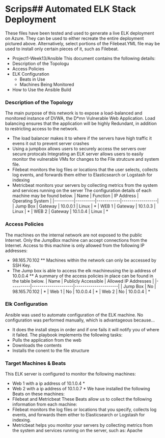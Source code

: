 # Scrips## Automated ELK Stack Deployment

These files have been tested and used to generate a live ELK deployment on Azure. They can be used to either recreate the entire deployment pictured above. Alternatively, select portions of the Filebeat.YML file may be used to install only certain pieces of it, such as Filebeat.
  - Project1-Week13/Ansible
This document contains the following details:
- Description of the Topologu
- Access Policies
- ELK Configuration
  - Beats in Use
  - Machines Being Monitored
- How to Use the Ansible Build
### Description of the Topology
The main purpose of this network is to expose a load-balanced and monitored instance of DVWA, the D*mn Vulnerable Web Application.
Load balancing ensures that the application will be highly Redundant, in addition to restricting access to the network.
- The load balancer makes it to where if the servers have high traffic it evens it out to prevent server crashes
- Using a jumpbox allows users to securely access the servers over secure protocals
Integrating an ELK server allows users to easily monitor the vulnerable VMs for changes to the File strutcure and system file.
- Filebeat monitors the log files or locations that the user selects, collects log events, and forwards them either to Elasticsearch or Logstash for indexing
- Metricbeat monitors your servers by collecting metrics from the system and services running on the server
The configuration details of each machine may be found below.
| Name     | Function | IP Address | Operating System |
|----------|----------|------------|------------------|
| Jump Box | Gateway  | 10.0.0.1   | Linux            |     *
| WEB 1    | Gateway  | 10.1.0.3   | Linux            |      *
| WEB 2    | Gateway  | 10.1.0.4   | Linux            |     *
### Access Policies
The machines on the internal network are not exposed to the public Internet.
Only the JumpBox machine can accept connections from the Internet. Access to this machine is only allowed from the following IP addresses:
- 98.165.70.102     **
Machines within the network can only be accessed by SSH Key.
- The Jump box is able to access the elk machineusing the ip address of 10.0.0.4  **
A summary of the access policies in place can be found in the table below.
| Name     | Publicly Accessible | Allowed IP Addresses |
|----------|---------------------|----------------------|
| Jump Box |        No           |  98.165.70.102       |  *
| Web 1    |        No           |      10.0.0.4        |  *
| Web 2    |        No           |      10.0.0.4        |  *
### Elk Configuration
Ansible was used to automate configuration of the ELK machine. No configuration was performed manually, which is advantageous because...
- It does the install steps in order and if one fails it will notify you of where it failed.
The playbook implements the following tasks:
- Pulls the application from the web
- Downloads the contents
- Installs the conent to the file structure
### Target Machines & Beats
This ELK server is configured to monitor the following machines:
- Web 1 with a ip address of 10.1.0.4    *
- Web 2 with a ip address of 10.1.0.7   *
We have installed the following Beats on these machines:
- Filebeat and Metricbeat
These Beats allow us to collect the following information from each machine:
- Filebeat monitors the log files or locations that you specify, collects log events, and forwards them either to Elasticsearch or Logstash for indexing.
- Metricbeat helps you monitor your servers by collecting metrics from the system and services running on the server, such as: Apache

